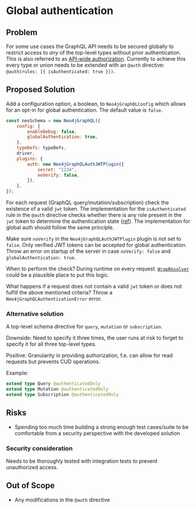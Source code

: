 # Global authentication

## Problem

For some use cases the GraphQL API needs to be secured globally to restrict access to _any_ of the top-level types without prior authentication. This is also referred to as [API-wide authorization](https://www.apollographql.com/docs/apollo-server/security/authentication/#api-wide-authorization).
Currently to achieve this every type or union needs to be extended with an `@auth` directive: `@auth(rules: [{ isAuthenticated: true }])`.

## Proposed Solution

Add a configuration option, a boolean, to `Neo4jGraphQLConfig` which allows for an opt-in for global authentication. The default value is `false`.

```javascript
const neoSchema = new Neo4jGraphQL({
    config: {
        enableDebug: false,
        globalAuthentication: true,
    },
    typeDefs: typeDefs,
    driver,
    plugins: {
        auth: new Neo4jGraphQLAuthJWTPlugin({
            secret: "1234",
            noVerify: false,
        }),
    },
});
```

For each request (GraphQL query/mutation/subscription) check the existence of a valid `jwt` token.
The implementation for the `isAuthenticated` rule in the `@auth` directive checks whether there is any role present in the `jwt` token to determine the authentication state ([ref](https://github.com/neo4j/graphql/blob/dev/packages/graphql/src/translate/create-auth-param.ts#L37)). The implementation for global auth should follow the same principle.

Make sure `noVerify` in the `Neo4jGraphQLAuthJWTPlugin` plugin is not set to `false`. Only verified JWT tokens can be accepted for global authentication. Throw an error on startup of the server in case `noVerify: false` and `globalAuthentication: true`.

When to perform the check?
During runtime on every request. [`WrapResolver`](https://github.com/neo4j/graphql/blob/dev/packages/graphql/src/schema/resolvers/wrapper.ts#L41) could be a plausible place to put this logic.

What happens if a request does not contain a valid `jwt` token or does not fulfill the above mentioned criteria?
Throw a `Neo4jGraphQLAuthenticationError` error.

### Alternative solution

A top-level schema directive for `query`, `mutation` or `subscription`.

Downside: Need to specify it three times, the user runs at risk to forget to specify it for all three top-level types.

Positive: Granularity in providing authorization, f.e. can allow for read requests but prevents CUD operations.

Example:

```graphql
extend type Query @authenticatedOnly
extend type Mutation @authenticatedOnly
extend type Subscription @authenticatedOnly
```

## Risks

-   Spending too much time building a strong enough test cases/suite to be comfortable from a security perspective with the developed solution

### Security consideration

Needs to be thoroughly tested with integration tests to prevent unauthorized access.

## Out of Scope

-   Any modifications in the `@auth` directive
